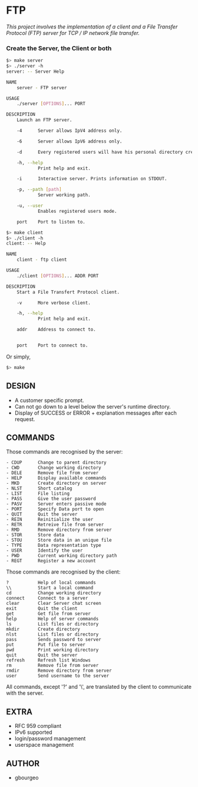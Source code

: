 # FTP
*This project involves the implementation of a client and a File Transfer Protocol (FTP) server for TCP / IP network file transfer.*


### Create the Server, the Client or both
```sh
$> make server
$> ./server -h
server: -- Server Help

NAME
    server - FTP server

USAGE
    ./server [OPTIONS]... PORT

DESCRIPTION
    Launch an FTP server.

    -4      Server allows IpV4 address only.

    -6      Server allows IpV6 address only.

    -d      Every registered users will have his personal directory created. Works only with -u.

    -h, --help
            Print help and exit.

    -i      Interactive server. Prints information on STDOUT.

    -p, --path [path]
            Server working path.

    -u, --user
            Enables registered users mode.

    port    Port to listen to.
```
```sh
$> make client
$> ./client -h
client: -- Help

NAME
    client - ftp client

USAGE
    ./client [OPTIONS]... ADDR PORT

DESCRIPTION
    Start a File Transfert Protocol client.

    -v      More verbose client.

    -h, --help
            Print help and exit.

    addr    Address to connect to.


    port    Port to connect to.
```
 Or simply,
```sh
$> make
```

## DESIGN
- A customer specific prompt.
- Can not go down to a level below the server's runtime directory.
- Display of SUCCESS or ERROR + explanation messages after each request.

## COMMANDS
Those commands are recognised by the server:
```
- CDUP      Change to parent directory
- CWD       Change working directory
- DELE      Remove file from server
- HELP      Display available commands
- MKD       Create directory on server
- NLST      Short catalog
- LIST      File listing
- PASS      Give the user password
- PASV      Server enters passive mode
- PORT      Specify Data port to open
- QUIT      Quit the server
- REIN      Reinitialize the user
- RETR      Retreive file from server
- RMD       Remove directory from server
- STOR      Store data
- STOU      Store data in an unique file
- TYPE      Data representation type
- USER      Identify the user
- PWD       Current working directory path
- REGT      Register a new account
```

Those commands are recognised by the client:
```
?           Help of local commands
\\          Start a local command
cd          Change working directory
connect     Connect to a server
clear       Clear Server chat screen
exit        Quit the client
get         Get file from server
help        Help of server commands
ls          List files or directory
mkdir       Create directory
nlst        List files or directory
pass        Sends password to server
put         Put file to server
pwd         Print working directory
quit        Quit the server
refresh     Refresh list Windows
rm          Remove file from server
rmdir       Remove directory from server
user        Send username to the server
```
All commands, except '?' and '\\', are translated by the client to
communicate with the server.

## EXTRA
- RFC 959 compliant
- IPv6 supported
- login/password management
- userspace management

## AUTHOR
- gbourgeo

